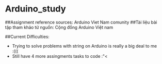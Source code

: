 # Arduino_study


##Assignment reference sources: Arduino Viet Nam comunity
##Tài liệu bài tập tham khảo từ nguồn: Cộng đồng Arduino Việt nam

##Current Difficulties:
- Trying to solve problems with string on Arduino is really a big deal to me :(((
- Still have 4 more assingments tasks to code :"< 
